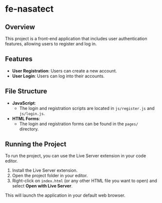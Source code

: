 # fe-nasatect

## Overview
This project is a front-end application that includes user authentication features, allowing users to register and log in.

## Features
- **User Registration**: Users can create a new account.
- **User Login**: Users can log into their accounts.

## File Structure
- **JavaScript**: 
  - The login and registration scripts are located in `js/register.js` and `js/login.js`.
- **HTML Forms**: 
  - The login and registration forms can be found in the `pages/` directory.

## Running the Project
To run the project, you can use the Live Server extension in your code editor.

1. Install the Live Server extension.
2. Open the project folder in your editor.
3. Right-click on `index.html` (or any other HTML file you want to open) and select **Open with Live Server**.

This will launch the application in your default web browser.
